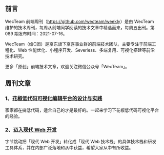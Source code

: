 ## 前言

WecTeam 前端周刊（<https://github.com/wecteam/weekly>）是由 WecTeam 维护的技术周刊，每周从前端同学阅读的技术文章中精选而来，每周五出刊。第 089 期发布时间：2021-07-16。

WecTeam（维C团）是京东旗下京喜事业群的前端技术团队，主要专注于前端工程化、Web 性能优化、小程序开发、Severless、多端复用、可视化搭建等前沿技术研究。

更多「原创」前端技术文章，欢迎关注微信公众号「WecTeam」。


## 周刊文章

### 1、[花椒低代码可视化编辑平台的设计与实践](https://mp.weixin.qq.com/s/1uLxT2Ub_hoYqjXS7DjYLw)

家家都在搞低代码，适合自己的才是最好的。一起来学习下花椒低代码可视化平台的经验。

### 2、[迈入现代 Web 开发](https://mp.weixin.qq.com/s/sTa5RisOhHu3TXlWjkVltw)

字节跳动把「现代 Web 开发」转化成「现代 Web 技术栈」的具体技术栈和研发工具体系，并在内部广泛落地和从中获益，希望大家从中有所收益。
